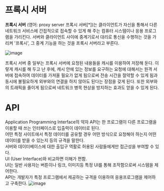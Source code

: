 # 프록시 서버
__프록시 서버__ (영어: proxy server 프록시 서버[*])는 클라이언트가 자신을 통해서 다른 네트워크 서비스에 간접적으로 접속할 수 있게 해 주는 컴퓨터 시스템이나 응용 프로그램을 가리킨다. 서버와 클라이언트 사이에 중계기로서 대리로 통신을 수행하는 것을 가리켜 '프록시', 그 중계 기능을 하는 것을 프록시 서버라고 부른다.

![image](https://user-images.githubusercontent.com/91245647/143391495-5b03060e-7652-4321-beb4-9be5970ed5fb.png)


프록시 서버 중 일부는 프록시 서버에 요청된 내용들을 캐시를 이용하여 저장해 둔다. 이렇게 캐시를 해 두고 난 후에, 캐시 안에 있는 정보를 요구하는 요청에 대해서는 원격 서버에 접속하여 데이터를 가져올 필요가 없게 됨으로써 전송 시간을 절약할 수 있게 됨과 동시에 불필요하게 외부와의 연결을 하지 않아도 된다는 장점을 갖게 된다. 또한 외부와의 트래픽을 줄이게 됨으로써 네트워크 병목 현상을 방지하는 효과도 얻을 수 있게 된다. 

# API
Application Programming Interface의 약자 API는 한 프로그램이 다른 프로그램을 이용할 때 쓰는 인터페이스로 입출력이 데이터로 된다.</br>
어떤 특정 사이트에서 특정 데이터를 공유할 경우 어떤 방식으로 요청해야 하는지 어떤 데이터를 받을 수 있는지 등의 규격을 말한다.</br>
서버와 데이터베이스에 대한 출입구 역활로 허용된 사람들에게만 접근성을 부여할 수 있다.</br>
UI (User Interface)와 비교하면 이해가 편함.</br>
UI는 일반 사용자는 버튼이나 링크, 이미지등 특정 UI를 통해 조작함으로써 시스템을 제어한다.</br>
API는 개발자가 특정 프로그램에서 제공하는 규격을 이용하여 응용프로그램을 제어하고 구축한다. 
![image](https://user-images.githubusercontent.com/91245647/143392250-faeaaf96-1802-4ca8-a489-eb312a3b36b9.png)
